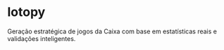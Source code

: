 # lotopy
Geração estratégica de jogos da Caixa com base em estatísticas reais e validações inteligentes.
